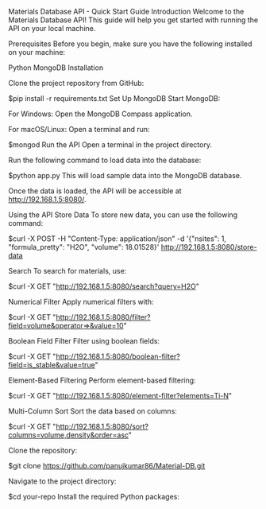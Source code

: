 Materials Database API - Quick Start Guide
Introduction
Welcome to the Materials Database API! This guide will help you get started with running the API on your local machine.

Prerequisites
Before you begin, make sure you have the following installed on your machine:

Python
MongoDB
Installation

Clone the project repository from GitHub:

$pip install -r requirements.txt
Set Up MongoDB
Start MongoDB:

For Windows: Open the MongoDB Compass application.

For macOS/Linux: Open a terminal and run:

$mongod
Run the API
Open a terminal in the project directory.

Run the following command to load data into the database:

$python app.py
This will load sample data into the MongoDB database.

Once the data is loaded, the API will be accessible at http://192.168.1.5:8080/.

Using the API
Store Data
To store new data, you can use the following command:

$curl -X POST -H "Content-Type: application/json" -d '{"nsites": 1, "formula_pretty": "H2O", "volume": 18.01528}' http://192.168.1.5:8080/store-data


Search
To search for materials, use: 

$curl -X GET "http://192.168.1.5:8080/search?query=H2O"


Numerical Filter
Apply numerical filters with:

$curl -X GET "http://192.168.1.5:8080/filter?field=volume&operator=>&value=10"



Boolean Field Filter
Filter using boolean fields:

$curl -X GET "http://192.168.1.5:8080/boolean-filter?field=is_stable&value=true"


Element-Based Filtering
Perform element-based filtering:

$curl -X GET "http://192.168.1.5:8080/element-filter?elements=Ti-N"


Multi-Column Sort
Sort the data based on columns:

$curl -X GET "http://192.168.1.5:8080/sort?columns=volume,density&order=asc"


Clone the repository:

$git clone https://github.com/panujkumar86/Material-DB.git

Navigate to the project directory:

$cd your-repo
Install the required Python packages:
